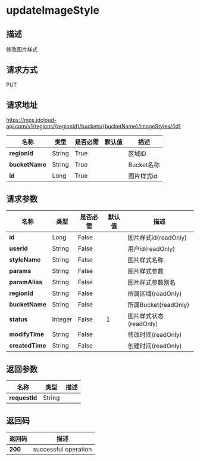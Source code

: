 # updateImageStyle


## 描述
修改图片样式

## 请求方式
PUT

## 请求地址
https://mps.jdcloud-api.com/v1/regions/{regionId}/buckets/{bucketName}/imageStyles/{id}

|名称|类型|是否必需|默认值|描述|
|---|---|---|---|---|
|**regionId**|String|True| |区域ID|
|**bucketName**|String|True| |Bucket名称|
|**id**|Long|True| |图片样式id|

## 请求参数
|名称|类型|是否必需|默认值|描述|
|---|---|---|---|---|
|**id**|Long|False| |图片样式id(readOnly)|
|**userId**|String|False| |用户id(readOnly)|
|**styleName**|String|False| |图片样式名称|
|**params**|String|False| |图片样式参数|
|**paramAlias**|String|False| |图片样式参数别名|
|**regionId**|String|False| |所属区域(readOnly)|
|**bucketName**|String|False| |所属Bucket(readOnly)|
|**status**|Integer|False|1|图片样式状态(readOnly)|
|**modifyTime**|String|False| |修改时间(readOnly)|
|**createdTime**|String|False| |创建时间(readOnly)|


## 返回参数
|名称|类型|描述|
|---|---|---|
|**requestId**|String| |


## 返回码
|返回码|描述|
|---|---|
|**200**|successful operation|
